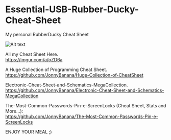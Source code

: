 # Essential-USB-Rubber-Ducky-Cheat-Sheet
My personal RubberDucky Cheat Sheet

![Alt text](https://i.imgur.com/nLn3BZS.png "My personal RubberDucky Cheat Sheet JonnyBanana")


All my Cheat Sheet Here.
</BR>
https://imgur.com/a/oZD6a 

A Huge Collection of Programming Cheat Sheet.
</BR>
https://github.com/JonnyBanana/Huge-Collection-of-CheatSheet 

Electronic-Cheat-Sheet-and-Schematics-MegaCollection.
</BR>
https://github.com/JonnyBanana/Electronic-Cheat-Sheet-and-Schematics-MegaCollection 

The-Most-Common-Passwords-Pin-e-ScreenLocks (Cheat Sheet, Stats and More...):
</BR>
https://github.com/JonnyBanana/The-Most-Common-Passwords-Pin-e-ScreenLocks 

ENJOY YOUR MEAL ;)




